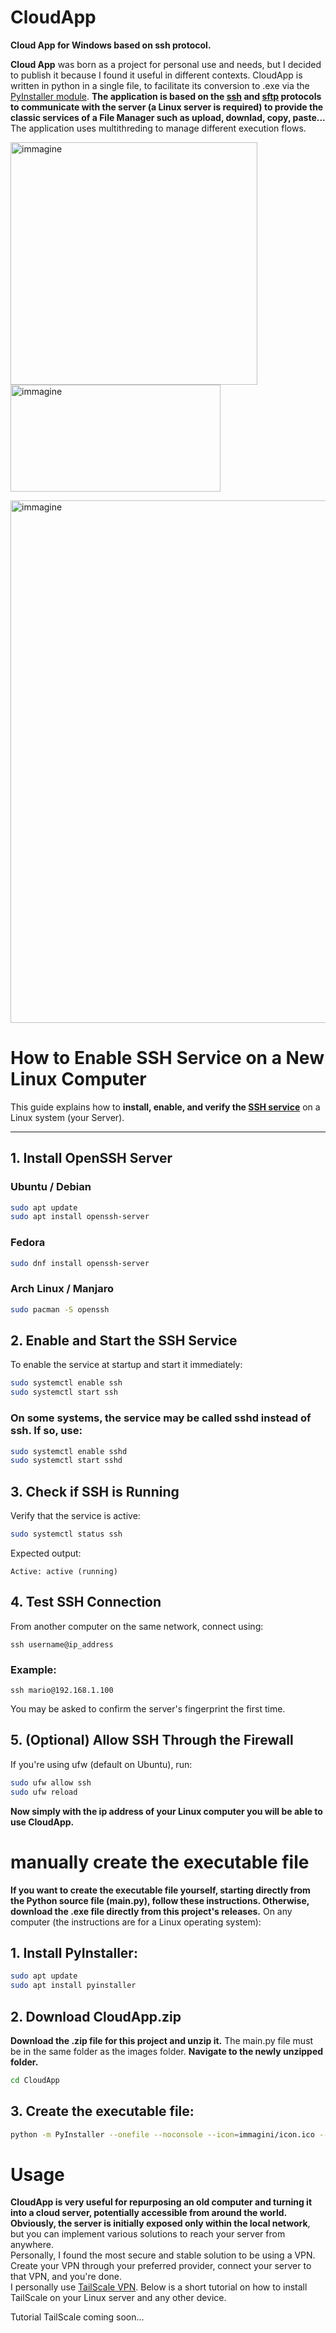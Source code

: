 # CloudApp
**Cloud App for Windows based on ssh protocol.**

**Cloud App** was born as a project for personal use and needs, but I decided to publish it because I found it useful in different contexts.
CloudApp is written in python in a single file, to facilitate its conversion to .exe via the [PyInstaller module](https://pyinstaller.org/en/stable/installation.html).
**The application is based on the [ssh](https://www.ssh.com/academy/ssh/protocol) and [sftp](https://www.ssh.com/academy/ssh/sftp-ssh-file-transfer-protocol) protocols to communicate with the server (a Linux server is required) to provide the classic services of a File Manager such as upload, downlad, copy, paste...**  
The application uses multithreding to manage different execution flows.







<img width="395" height="388" alt="immagine" src="https://github.com/user-attachments/assets/d850251d-3d64-448a-9ee1-c04cae08f5dc" /> <img width="336" height="171" alt="immagine" src="https://github.com/user-attachments/assets/1645439c-4a18-4def-ba29-2c627711a338" />

<img width="996" height="836" alt="immagine" src="https://github.com/user-attachments/assets/0e681f9f-4f88-4de8-a784-e132d125b261" />









# How to Enable SSH Service on a New Linux Computer

This guide explains how to **install, enable, and verify the [SSH service](https://documentation.ubuntu.com/server/how-to/security/openssh-server/index.html)** on a Linux system (your Server).

---

## 1. Install OpenSSH Server

### Ubuntu / Debian
```bash
sudo apt update
sudo apt install openssh-server
```

### Fedora
```bash
sudo dnf install openssh-server
```

### Arch Linux / Manjaro
```bash
sudo pacman -S openssh
```

## 2. Enable and Start the SSH Service
To enable the service at startup and start it immediately:
```bash
sudo systemctl enable ssh
sudo systemctl start ssh
```

### On some systems, the service may be called sshd instead of ssh. If so, use:
```bash
sudo systemctl enable sshd
sudo systemctl start sshd
```

## 3. Check if SSH is Running
Verify that the service is active:

```bash
sudo systemctl status ssh
```
Expected output:
```
Active: active (running)
```

## 4. Test SSH Connection
From another computer on the same network, connect using:
```
ssh username@ip_address
```

### Example:
```
ssh mario@192.168.1.100
```
You may be asked to confirm the server's fingerprint the first time.

## 5. (Optional) Allow SSH Through the Firewall

If you're using ufw (default on Ubuntu), run:
```bash
sudo ufw allow ssh
sudo ufw reload
```

**Now simply with the ip address of your Linux computer you will be able to use CloudApp.**



# manually create the executable file
**If you want to create the executable file yourself, starting directly from the Python source file (main.py), follow these instructions.
Otherwise, download the .exe file directly from this project's releases.**
On any computer (the instructions are for a Linux operating system):


## 1. Install PyInstaller:
```bash
sudo apt update
sudo apt install pyinstaller
```

## 2. Download CloudApp.zip
**Download the .zip file for this project and unzip it.**
The main.py file must be in the same folder as the images folder.
**Navigate to the newly unzipped folder.**
```bash
cd CloudApp
```


## 3. Create the executable file:
```bash
python -m PyInstaller --onefile --noconsole --icon=immagini/icon.ico --add-data "immagini/icon_audio.png;immagini" --add-data "immagini/icon_file.png;immagini" --add-data "immagini/icon_folder.png;immagini" --add-data "immagini/icon_image.png;immagini" --add-data "immagini/icon_unknow.png;immagini" --add-data "immagini/icon_video.png;immagini" CloudApp.py
```




# Usage
**CloudApp is very useful for repurposing an old computer and turning it into a cloud server, potentially accessible from around the world.**  
**Obviously, the server is initially exposed only within the local network**, but you can implement various solutions to reach your server from anywhere.  
Personally, I found the most secure and stable solution to be using a VPN.  
Create your VPN through your preferred provider, connect your server to that VPN, and you're done.  
I personally use [TailScale VPN](https://tailscale.com/). Below is a short tutorial on how to install TailScale on your Linux server and any other device.

Tutorial TailScale coming soon...
